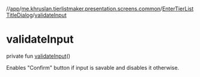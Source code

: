 //[app](../../../index.md)/[me.khruslan.tierlistmaker.presentation.screens.common](../index.md)/[EnterTierListTitleDialog](index.md)/[validateInput](validate-input.md)

# validateInput

private fun [validateInput](validate-input.md)()

Enables &quot;Confirm&quot; button if input is savable and disables it otherwise.
